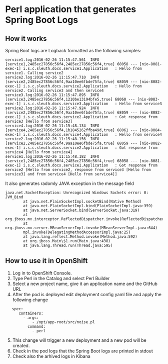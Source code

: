 # Perl application that generates Spring Boot Logs
## How it works
Spring Boot logs are Logback formatted as the following samples:
```
service1.log:2016-02-26 11:15:47.561  INFO [service1,2485ec27856c56f4,2485ec27856c56f4,true] 68058 --- [nio-8081-exec-1] i.s.c.sleuth.docs.service1.Application   : Hello from service1. Calling service2
service2.log:2016-02-26 11:15:47.710  INFO [service2,2485ec27856c56f4,9aa10ee6fbde75fa,true] 68059 --- [nio-8082-exec-1] i.s.c.sleuth.docs.service2.Application   : Hello from service2. Calling service3 and then service4
service3.log:2016-02-26 11:15:47.895  INFO [service3,2485ec27856c56f4,1210be13194bfe5,true] 68060 --- [nio-8083-exec-1] i.s.c.sleuth.docs.service3.Application   : Hello from service3
service2.log:2016-02-26 11:15:47.924  INFO [service2,2485ec27856c56f4,9aa10ee6fbde75fa,true] 68059 --- [nio-8082-exec-1] i.s.c.sleuth.docs.service2.Application   : Got response from service3 [Hello from service3]
service4.log:2016-02-26 11:15:48.134  INFO [service4,2485ec27856c56f4,1b1845262ffba49d,true] 68061 --- [nio-8084-exec-1] i.s.c.sleuth.docs.service4.Application   : Hello from service4
service2.log:2016-02-26 11:15:48.156  INFO [service2,2485ec27856c56f4,9aa10ee6fbde75fa,true] 68059 --- [nio-8082-exec-1] i.s.c.sleuth.docs.service2.Application   : Got response from service4 [Hello from service4]
service1.log:2016-02-26 11:15:48.182  INFO [service1,2485ec27856c56f4,2485ec27856c56f4,true] 68058 --- [nio-8081-exec-1] i.s.c.sleuth.docs.service1.Application   : Got response from service2 [Hello from service2, response from service3 [Hello from service3] and from service4 [Hello from service4]]
```
It also generates radomly JAVA exception in the message field
```
java.net.SocketException: Unrecognized Windows Sockets error: 0: JVM_Bind
        at java.net.PlainSocketImpl.socketBind(Native Method)
        at java.net.PlainSocketImpl.bind(PlainSocketImpl.java:359)
        at java.net.ServerSocket.bind(ServerSocket.java:319)
        at org.jboss.mx.interceptor.ReflectedDispatcher.invoke(ReflectedDispatcher.java:141)
        at org.jboss.mx.server.MBeanServerImpl.invoke(MBeanServerImpl.java:644)
        mpl.invoke(DelegatingMethodAccessorImpl.java:25)
        at java.lang.reflect.Method.invoke(Method.java:592)
        at org.jboss.Main\$1.run(Main.java:438)
        at java.lang.Thread.run(Thread.java:595)
```
## How to use it in OpenShift
1. Log in to OpenShift Console.
2. Type Perl in the Catalog and select Perl Builder
3. Select a new project name, give it an application name and the GitHub URL
4. After the pod is deployed edit deployment config yaml file and apply the following change
```
   spec:
      containers:
        - args:
            - /opt/app-root/src/noise.pl
          command:
            - perl
 ``` 
 5. This change will trigger a new deployment and a new pod will be created.
 6. Check in the pod logs that the Spring Boot logs are printed in stdout
 7. Check also the arhived logs in Kibana
